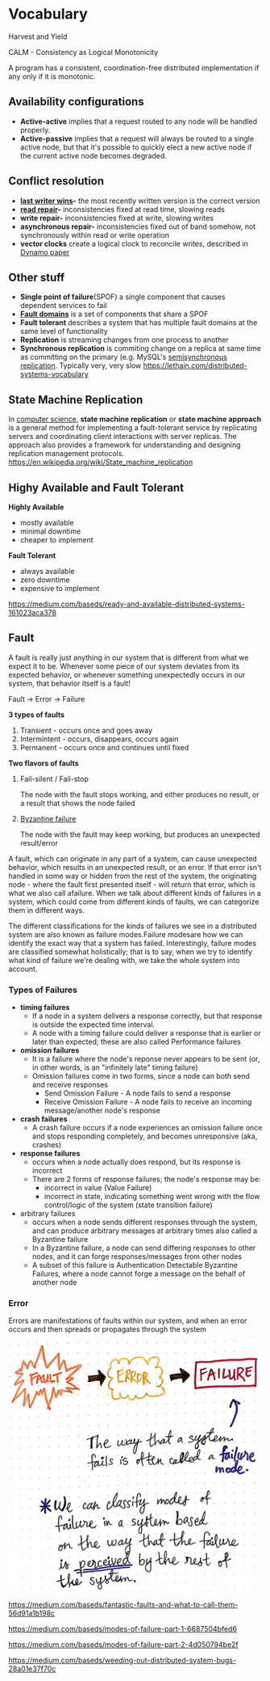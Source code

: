# Vocabulary

Harvest and Yield

CALM - Consistency as Logical Monotonicity

A program has a consistent, coordination-free distributed implementation if any only if it is monotonic.

## Availability configurations

- **Active-active** implies that a request routed to any node will be handled properly.
- **Active-passive** implies that a request will always be routed to a single active node, but that it's possible to quickly elect a new active node if the current active node becomes degraded.

## Conflict resolution

- **[last writer wins](https://dl.acm.org/citation.cfm?doid=1435417.1435432)-** the most recently written version is the correct version
- **[read repair](https://en.wikipedia.org/wiki/Eventual_consistency)-** inconsistencies fixed at read time, slowing reads
- **write repair-** inconsistencies fixed at write, slowing writes
- **asynchronous repair-** inconsistencies fixed out of band somehow, not synchronously within read or write operation
- **vector clocks** create a logical clock to reconcile writes, described in [Dynamo paper](https://www.allthingsdistributed.com/files/amazon-dynamo-sosp2007.pdf)

## Other stuff

- **Single point of failure**(SPOF) a single component that causes dependent services to fail
- [**Fault domains**](https://lethain.com/fault-domains/) is a set of components that share a SPOF
- **Fault tolerant** describes a system that has multiple fault domains at the same level of functionality
- **Replication** is streaming changes from one process to another
- **Synchronous replication** is commiting change on a replica at same time as committing on the primary (e.g. MySQL's [semisynchronous replication](https://dev.mysql.com/doc/refman/5.5/en/replication-semisync.html). Typically very, very slow
<https://lethain.com/distributed-systems-vocabulary>

## State Machine Replication

In [computer science](https://en.wikipedia.org/wiki/Computer_science), **state machine replication** or **state machine approach** is a general method for implementing a fault-tolerant service by replicating servers and coordinating client interactions with server replicas. The approach also provides a framework for understanding and designing replication management protocols.
<https://en.wikipedia.org/wiki/State_machine_replication>

## Highy Available and Fault Tolerant

**Highly Available**

- mostly available
- minimal downtime
- cheaper to implement

**Fault Tolerant**

- always available
- zero downtime
- expensive to implement

<https://medium.com/baseds/ready-and-available-distributed-systems-161023aca378>

## Fault

A fault is really just anything in our system that is different from what we expect it to be. Whenever some piece of our system deviates from its expected behavior, or whenever something unexpectedly occurs in our system, that behavior itself is a fault!

Fault -> Error -> Failure

**3 types of faults**

1. Transient - occurs once and goes away
2. Intermintent - occurs, disappears, occurs again
3. Permanent - occurs once and continues until fixed

**Two flavors of faults**

1. Fail-silent / Fail-stop

    The node with the fault stops working, and either produces no result, or a result that shows the node failed

2. [Byzantine failure](computer-science/distributed-system/byzantine-generals-problem.md)

    The node with the fault may keep working, but produces an unexpected result/error

A fault, which can originate in any part of a system, can cause unexpected behavior, which results in an unexpected result, or an error. If that error isn't handled in some way or hidden from the rest of the system, the originating node - where the fault first presented itself - will return that error, which is what we also call afailure. When we talk about different kinds of failures in a system, which could come from different kinds of faults, we can categorize them in different ways.

The different classifications for the kinds of failures we see in a distributed system are also known as failure modes.Failure modesare how we can identify the exact way that a system has failed. Interestingly, failure modes are classified somewhat holistically; that is to say, when we try to identify what kind of failure we're dealing with, we take the whole system into account.

### Types of Failures

- **timing failures**
  - If a node in a system delivers a response correctly, but that response is outside the expected time interval.
  - A node with a timing failure could deliver a response that is earlier or later than expected; these are also called Performance failures
- **omission failures**
  - It is a failure where the node's reponse never appears to be sent (or, in other words, is an "infinitely late" timing failure)
  - Omission failures come in two forms, since a node can both send and receive responses
    - Send Omission Failure - A node fails to send a response
    - Receive Omission Failure - A node fails to receive an incoming message/another node's response
- **crash failures**
  - A crash failure occurs if a node experiences an omission failure once and stops responding completely, and becomes unresponsive (aka, crashes)
- **response failures**
  - occurs when a node actually does respond, but its response is incorrect
  - There are 2 forms of response failures; the node's response may be:
    - incorrect in value (Value Failure)
    - incorrect in state, indicating something went wrong with the flow control/logic of the system (state transition failure)
- arbitrary failures
  - occurs when a node sends different responses through the system, and can produce arbitrary messages at arbitrary times also called a Byzantine failure
  - In a Byzantine failure, a node can send differing responses to other nodes, and it can forge responses/messages from other nodes
  - A subset of this failure is Authentication Detectable Byzantine Failures, where a node cannot forge a message on the behalf of another node

### Error

Errors are manifestations of faults within our system, and when an error occurs and then spreads or propagates through the system

![image](../../media/Vocabulary-image4.jpg)

<https://medium.com/baseds/fantastic-faults-and-what-to-call-them-56d91a1b198c>

<https://medium.com/baseds/modes-of-failure-part-1-6687504bfed6>

<https://medium.com/baseds/modes-of-failure-part-2-4d050794be2f>

<https://medium.com/baseds/weeding-out-distributed-system-bugs-28a01e37f70c>
